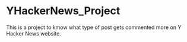 # YHackerNews_Project
This is a project to kmow what type of post gets commented more on Y Hacker News website.
